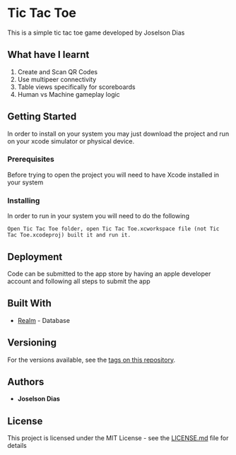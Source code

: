 # Tic Tac Toe

This is a simple tic tac toe game developed by Joselson Dias

## What have I learnt

1. Create and Scan QR Codes
2. Use multipeer connectivity
3. Table views specifically for scoreboards
4. Human vs Machine gameplay logic

## Getting Started

In order to install on your system you may just download the project and run on your xcode simulator or physical device.

### Prerequisites

Before trying to open the project you will need to have Xcode installed in your system


### Installing

In order to run in your system you will need to do the following


```
Open Tic Tac Toe folder, open Tic Tac Toe.xcworkspace file (not Tic Tac Toe.xcodeproj) built it and run it.
```

## Deployment

Code can be submitted to the app store by having an apple developer account and following all steps to submit the app

## Built With

* [Realm](https://realm.io) - Database


## Versioning

For the versions available, see the [tags on this repository](https://github.com/JCassio1/Tic-Tac-Toe). 

## Authors

* **Joselson Dias** 


## License

This project is licensed under the MIT License - see the [LICENSE.md](LICENSE.md) file for details
